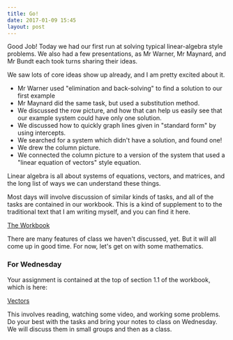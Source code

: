 ```yaml
---
title: Go!
date: 2017-01-09 15:45
layout: post
---
```


Good Job! Today we had our first run at solving typical linear-algebra style
problems. We also had a few presentations, as Mr Warner, Mr Maynard, and
Mr Bundt each took turns sharing their ideas.

We saw lots of core ideas show up already, and I am pretty excited about it.

  * Mr Warner used "elimination and back-solving" to find a solution to our
  first example
  * Mr Maynard did the same task, but used a substitution method.
  * We discussed the row picture, and how that can help us easily see that
  our example system could have only one solution.
  * We discussed how to quickly graph lines given in "standard form" by using
  intercepts.
  * We searched for a system which didn't have a solution, and found one!
  * We drew the column picture.
  * We connected the column picture to a version of the system that
  used a "linear equation of vectors" style equation.

Linear algebra is all about systems of equations, vectors, and matrices, and
the long list of ways we can understand these things.

Most days will involve discussion of similar kinds of tasks, and all of the
tasks are contained in our workbook. This is a kind of supplement to to the
traditional text that I am writing myself, and you can find it here.

[The Workbook](http://theronhitchman.github.io/linear-algebra/course-materials/workbook/LinAlgWorkbook.html)

There are many features of class we haven't discussed, yet. But it will all
come up in good time. For now, let's get on with some mathematics.

### For Wednesday

Your assignment is contained at the top of section 1.1 of the workbook,
which is here:

[Vectors](http://theronhitchman.github.io/linear-algebra/course-materials/workbook/vectors.html)

This involves reading, watching some video, and working some problems. Do your
best with the tasks and bring your notes to class on Wednesday. We will discuss
them in small groups and then as a class.
